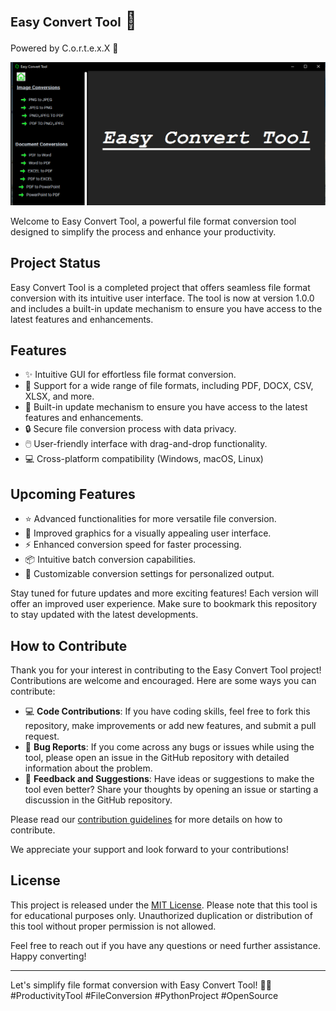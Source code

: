 # <span style="font-size: 20px;">Easy Convert Tool</span> 	:hammer:
<span style="font-size: 14px;">Powered by C.o.r.t.e.x.X :rocket:</span>


![Easy Convert Tool](https://github.com/Mrsharma87/Convert-Tool/blob/main/Easy-Convert-Tool-main/ECTool_image.png)

Welcome to Easy Convert Tool, a powerful file format conversion tool designed to simplify the process and enhance your productivity.

## Project Status

Easy Convert Tool is a completed project that offers seamless file format conversion with its intuitive user interface. The tool is now at version 1.0.0 and includes a built-in update mechanism to ensure you have access to the latest features and enhancements.


## Features

- ✨ Intuitive GUI for effortless file format conversion.
- 📁 Support for a wide range of file formats, including PDF, DOCX, CSV, XLSX, and more.
- 🔄 Built-in update mechanism to ensure you have access to the latest features and enhancements.
- 🔒 Secure file conversion process with data privacy.
- 🖱️ User-friendly interface with drag-and-drop functionality.
- 💻 Cross-platform compatibility (Windows, macOS, Linux)

## Upcoming Features

- ⭐️ Advanced functionalities for more versatile file conversion.
- 🚀 Improved graphics for a visually appealing user interface.
- ⚡️ Enhanced conversion speed for faster processing.
- 📦 Intuitive batch conversion capabilities.
- 🎨 Customizable conversion settings for personalized output.

Stay tuned for future updates and more exciting features! Each version will offer an improved user experience. Make sure to bookmark this repository to stay updated with the latest developments.


## How to Contribute

Thank you for your interest in contributing to the Easy Convert Tool project! Contributions are welcome and encouraged. Here are some ways you can contribute:

- 💻 **Code Contributions**: If you have coding skills, feel free to fork this repository, make improvements or add new features, and submit a pull request.
- 🐛 **Bug Reports**: If you come across any bugs or issues while using the tool, please open an issue in the GitHub repository with detailed information about the problem.
- 🌟 **Feedback and Suggestions**: Have ideas or suggestions to make the tool even better? Share your thoughts by opening an issue or starting a discussion in the GitHub repository.

Please read our [contribution guidelines](contribution.md) for more details on how to contribute.

We appreciate your support and look forward to your contributions!


## License

This project is released under the [MIT License](LICENSE). Please note that this tool is for educational purposes only. Unauthorized duplication or distribution of this tool without proper permission is not allowed.

Feel free to reach out if you have any questions or need further assistance. Happy converting!


---

Let's simplify file format conversion with Easy Convert Tool! 🎉💼 #ProductivityTool #FileConversion #PythonProject #OpenSource
